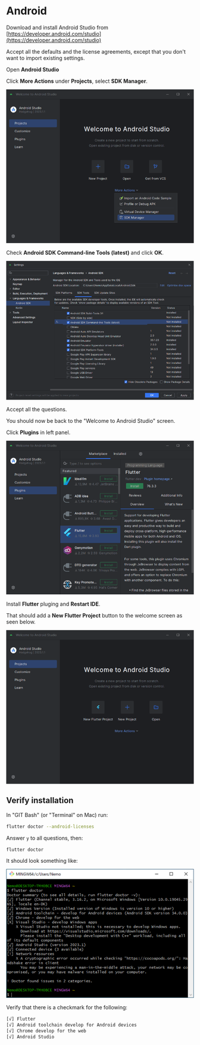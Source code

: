 # Android

Download and install Android Studio from [https://developer.android.com/studio](https://developer.android.com/studio)

Accept all the defaults and the license agreements, except that you don't want to import existing settings.

Open **Android Studio**

Click **More Actions** under **Projects**, select **SDK Manager**.

![](./screenshots/android1.png)

Check **Android SDK Command-line Tools (latest)** and click **OK**.

![](./screenshots/android2.png)

Accept all the questions.

You should now be back to the "Welcome to Android Studio" screen.

Click **Plugins** in left panel.

![](./screenshots/flutter_plugin.png)

Install **Flutter** pluging and **Restart IDE**.

That should add a **New Flutter Project** button to the welcome screen as seen below.

![](./screenshots/new_flutter_project.png)

## Verify installation

In "GIT Bash" (or "Terminal" on Mac) run:

```sh
flutter doctor --android-licenses
```

Answer `y` to all questions, then:

```sh
flutter doctor
```

It should look something like:

![](./screenshots/doctor_done.png)

Verify that there is a checkmark for the following:

```
[√] Flutter
[√] Android toolchain develop for Android devices
[√] Chrome develop for the web
[√] Android Studio
```
